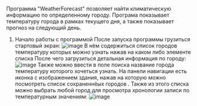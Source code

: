 Программа "WeatherForecast" позволяет найти климатическую информацию по определенному городу. Програма показывает  температуру города в рамках текущего дня, а также показывает прогноз на следующий день.
1. Начало работы с программой
   После запуска программы грузиться стартовый экран:
   ![image](https://github.com/user-attachments/assets/8348115c-a8fd-4e46-aacc-6ef8cb3f443f)
   В нём содержиться список городов температуру которых можно узнать нажав на каком либо элементе списка
   После чего загрузиться детальная информация по городу:
   ![image](https://github.com/user-attachments/assets/bd5f2175-4a23-4e3e-ada9-71680560db6b)
   Также можно ввести в поле поиска название города температуру которого хочеться узнать.
   На панели навигации есть иконка с изображением здания, нажав на которую можно посмотреть список сохраненнёых городов . Также из этого списка можно выбрать любой город для просмотра хронологии записи по температурным значениям:
![image](https://github.com/user-attachments/assets/54597a01-9b7b-4782-ac8c-d357a00b711e)


   


